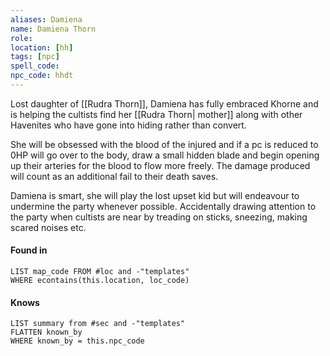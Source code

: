 ```yaml
---
aliases: Damiena
name: Damiena Thorn
role: 
location: [hh]
tags: [npc]
spell_code: 
npc_code: hhdt
---
```

Lost daughter of [[Rudra Thorn]], Damiena has fully embraced Khorne and is helping the cultists find her [[Rudra Thorn| mother]] along with other Havenites who have gone into hiding rather than convert.

She will be obsessed with the blood of the injured and if a pc is reduced to 0HP will go over to the body, draw a small hidden blade and begin opening up their arteries for the blood to flow more freely.  The damage produced will count as an additional fail to their death saves.

Damiena is smart, she will play the lost upset kid but will endeavour to undermine the party whenever possible.  Accidentally drawing attention to the party when cultists are near by treading on sticks, sneezing, making scared noises etc.

#### Found in
```dataview
LIST map_code FROM #loc and -"templates"
WHERE econtains(this.location, loc_code)
```

#### Knows
```dataview
LIST summary from #sec and -"templates"
FLATTEN known_by
WHERE known_by = this.npc_code
```